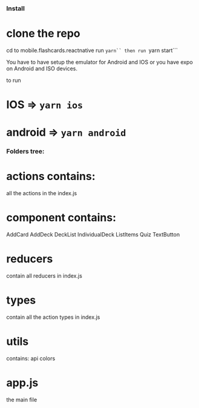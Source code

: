 ### Install 
# clone the repo 
cd to mobile.flashcards.reactnative
run ```yarn``
then run ```yarn start```

You have to have setup the emulator for Android and IOS or you have expo on Android and ISO devices.

to run
# IOS => ```yarn ios```
# android =>  ```yarn android```


### Folders tree: 

# actions contains:
all the actions in the index.js

# component contains: 
AddCard
AddDeck
DeckList
IndividualDeck
ListItems
Quiz
TextButton

# reducers
contain all reducers in index.js

# types
contain all the action types in index.js

# utils
contains:
api
colors

# app.js
the main file 